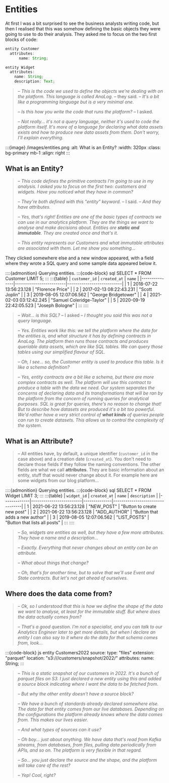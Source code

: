 # Entities



At first I was a bit surprised to see the business analysts writing code, but then I realised that this was somehow defining the basic objects they were going to use to do their analysis. They asked me to focus on the two first blocks of code:

```js
entity Customer
  attributes:
      name: String;

entity Widget
  attributes:
    name: String;
    description: Text;
```

> – _This is the code we used to define the objects we're dealing with on the platform. This language is called AnaLog._ – they said. – _It's a bit like a programming language but is a very minimal one._
>
> – _Is this how you write the code that runs the platform?_ – I asked.
>
> – _Not really... it's not a query language, neither it's used to code the platform itself. It's more of a language for declaring what data assets exists and how to produce new data assets from them. Don't worry, I'll explain everything._

:::{image} /images/entities.png
:alt: What is an Entity?
:width: 320px
:class: bg-primary mb-1
:align: right
:::

## What is an Entity?

> – _This code defines the primitive contracts I'm going to use in my analysis. I asked you to focus on the first two: customers and widgets. Have you noticed what they have in common?_
>
> – _They're both defined with this "entity" keyword._ – I said. – _And they have attributes._
>
> – _Yes, that's right! Entities are one of the basic types of contracts we can use in our analytics platform. They are the things we want to analyse and make decisions about. Entities are **static and immutable**. They are created once and that's it._
>
> – _This entity represents our Customers and what immutable attributes are associated with them. Let me show you something..._

They clicked somewhere else and a new window appeared, with a field where they wrote a SQL query and some sample data appeared below it.

::::{admonition} Querying entities.
:::{code-block} sql
SELECT * FROM Customer LIMIT 5;
:::
:::{table}
| `customer_id` | `created_at` | `name` |
|---------------|-------------------------|---------------------------|
| 1 | 2018-07-22 13:56:23.128 | "Florence Price" |
| 2 | 2017-02-13 08:22:43.231 | "Scott Joplin" |
| 3 | 2019-08-05 12:07:06.562 | "George Bridgetower" |
| 4 | 2021-02-03 03:12:42.245 | "Samuel Coleridge-Taylor" |
| 5 | 2020-09-19 22:42:05.523 | "Joseph Bologne" |
:::
::::

> – _Wait... is this SQL?_ – I asked – _I thought you said this was not a query language._
>
> – _Yes. Entities work like this: we tell the platform where the data for the entities is, and what structure it has by defining contracts in AnaLog. The platform then runs those contracts and produces queriable data assets, which are like SQL tables. We can query those tables using our simplified flavour of SQL._
>
> – _Oh, I see... so, the Customer entity is used to produce this table. Is it like a schema definition?_
>
> – _Yes, entity contracts are a bit like a schema, but there are more complex contracts as well. The platform will use this contract to produce a table with the data we need. Our system separates the concerns of declaring data and its transformations that will be ran by the platform from the concern of running queries for analytical purposes. SQL is great for queries, there's no reason to change that! But to describe how datasets are produced it's a bit too powerful. We'd rather have a very strict control of **what kinds** of queries people can run to create datasets. This allows us to control the complexity of the system._

## What is an Attribute?

> – All entities have, by default, a unique identifier (`customer_id` in the case above) and a creation date (`created_at`). You don't need to declare those fields if they follow the naming conventions. The other fields are what we call **attributes**. They are basic information about an entity, stuff that would never change about it. For example here are some widgets from our blog platform...

::::{admonition} Querying entities.
:::{code-block} sql
SELECT * FROM Widget LIMIT 3;
:::
:::{table}
| `widget_id` | `created_at` | `name` | `description` |
|-------------|-------------------------|--------------|---------------------------------|
| 1 | 2021-06-22 13:56:23.128 | "NEW_POST" | "Button to create new post" |
| 2 | 2021-06-22 13:56:23.128 | "ADD_AUTHOR" | "Button that adds a new author" |
| 3 | 2019-08-05 12:07:06.562 | "LIST_POSTS" | "Button that lists all posts" |
:::
::::

> – _So, widgets are entities as well, but they have a few more attributes. They have a name and a description..._
>
> – _Exactly. Everything that never changes about an entity can be an attribute._
>
> – _What about things that change?_
>
> – _Oh, that's for another time, but to solve that we'll use Event and State contracts. But let's not get ahead of ourselves._

## Where does the data come from?

> – _Ok, so I understood that this is how we define the shape of the data we want to analyse, at least for the immutable stuff. But where does the data actually comes from?_
>
> – _That's a good question. I'm not a specialist, and you can talk to our Analytics Engineer later to get more details, but when I declare an entity I can also say to it where do the data for that schema comes from, look..._

:::{code-block} js
entity Customers2022
  source:
    type: "files"
    extension: "parquet"
    location: "s3:///customers/snapshot/2022/"
  attributes:
      name: String;
:::

> – _This is a static snapshot of our customers in 2022. It's a bunch of parquet files on S3. I just declared a new entity using this and added a source block indicating where I want the data to be fetched from._
>
> – _But why the other entity doesn't have a source block?_
>
> – _We have a bunch of standards already declared somewhere else. The data for that entity comes from our live databases. Depending on the configurations the platform already knows where the data comes from. This makes our lives easier._
>
> – _And what types of sources can it use?_
>
> – _Oh boy... just about anything. We have data that's read from Kafka streams, from databases, from files, pulling data periodically from APIs, and so on. The platform is very flexible in that regard._
>
> – _So... you just declare the source and the shape, and the platform will take care of the rest?_
>
> – _Yep! Cool, right?_

